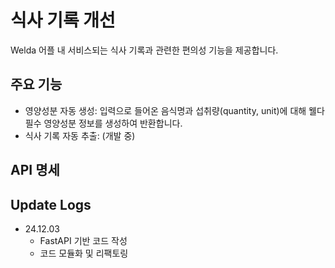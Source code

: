 # 식사 기록 개선
Welda 어플 내 서비스되는 식사 기록과 관련한 편의성 기능을 제공합니다.
## 주요 기능
* 영양성분 자동 생성: 입력으로 들어온 음식명과 섭취량(quantity, unit)에 대해 웰다 필수 영양성분 정보를 생성하여 반환합니다.
* 식사 기록 자동 추출: (개발 중)

## API 명세

## Update Logs
- 24.12.03
    - FastAPI 기반 코드 작성
    - 코드 모듈화 및 리팩토링